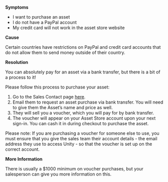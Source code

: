 

**Symptoms**


- I want to purchase an asset
- I do not have a PayPal account
- My credit card will not work in the asset store website



**Cause**



Certain countries have restrictions on PayPal and credit card accounts that do not allow them to send money outside of their country.



**Resolution**



You can absolutely pay for an asset via a bank transfer, but there is a bit of a process to it!



Please follow this process to purchase your asset:


1. Go to the Sales Contact page [here](https://store.unity.com/contact?type=sales).
2. Email them to request an asset purchase via bank transfer. You will need to give them the Asset’s name and price as well.
3. They will sell you a voucher, which you will pay for by bank transfer.
4. The voucher will appear on your Asset Store account upon your next sign-in. You can cash it in during checkout to purchase the asset.



Please note: If you are purchasing a voucher for someone else to use, you must ensure that you give the sales team their account details - the email address they use to access Unity - so that the voucher is set up on the correct account.



**More Information**



There is usually a \$1000 minimum on voucher purchases, but your salesperson can give you more information on this.









